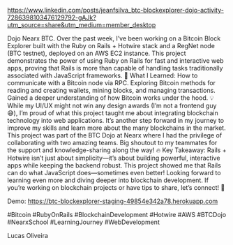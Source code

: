 https://www.linkedin.com/posts/jeanfsilva_btc-blockexplorer-dojo-activity-7286398103476129792-gAJk?utm_source=share&utm_medium=member_desktop

Dojo Nearx BTC.
Over the past week, I’ve been working on a Bitcoin Block Explorer built with the Ruby on Rails + Hotwire stack and a RegNet node (BTC testnet), deployed on an AWS EC2 instance. This project demonstrates the power of using Ruby on Rails for fast and interactive web apps, proving that Rails is more than capable of handling tasks traditionally associated with JavaScript frameworks.
🌟 What I Learned:
How to communicate with a Bitcoin node via RPC.
Exploring Bitcoin methods for reading and creating wallets, mining blocks, and managing transactions.
Gained a deeper understanding of how Bitcoin works under the hood.
💡 While my UI/UX might not win any design awards (I’m not a frontend guy 😅), I’m proud of what this project taught me about integrating blockchain technology into web applications. It’s another step forward in my journey to improve my skills and learn more about the many blockchains in the market.
This project was part of the BTC Dojo at Nearx where I had the privilege of collaborating with two amazing teams. Big shoutout to my teammates for the support and knowledge-sharing along the way!
🔥 Key Takeaway: Rails + Hotwire isn’t just about simplicity—it’s about building powerful, interactive apps while keeping the backend robust. This project showed me that Rails can do what JavaScript does—sometimes even better!
Looking forward to learning even more and diving deeper into blockchain development. If you’re working on blockchain projects or have tips to share, let’s connect! 💬

Demo: https://btc-blockexplorer-staging-49854e342a78.herokuapp.com


#Bitcoin #RubyOnRails #BlockchainDevelopment #Hotwire #AWS #BTCDojo #NearxSchool #LearningJourney #WebDevelopment

Lucas Oliveira
